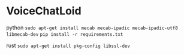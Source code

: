 # VoiceChatLoid
python
`sudo apt-get install mecab mecab-ipadic mecab-ipadic-utf8 libmecab-dev`
`pip install -r requirements.txt`

rust
`sudo apt-get install pkg-config libssl-dev`
